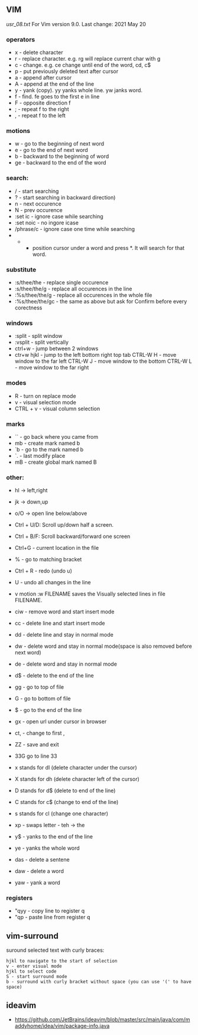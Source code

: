 ## VIM

*usr_08.txt*	For Vim version 9.0.  Last change: 2021 May 20


### operators
* x - delete character
* r - replace character. e.g. rg will replace current char with g
* c - change. e.g. ce change until end of the word, cd, c$
* p - put previously deleted text after cursor
* a - append after cursor
* A - append at the end of the line
* y - yank (copy). yy yanks whole line. yw janks word.
* f - find. fe goes to the first e in line
* F - opposite direction f
* ; - repeat f to the right
* , - repeat f to the left

### motions
* w - go to the beginning of next word
* e - go to the end of next word
* b - backward to the beginning of word
* ge - backward to the end of the word

### search:
* / - start searching
* ? - start searching in backward direction)
* n - next occurence
* N - prev occurence
* :set ic - ignore case while searching
* :set noic - no ingore icase
* /phrase/c - ignore case one time while searching
*  * - position cursor under a word and press *. It will search for that word.

### substitute
* :s/thee/the - replace single occurence
* :s/thee/the/g - replace all occurences in the line
* :%s/thee/the/g - replace all occurences in the whole file
* :%s/thee/the/gc - the same as above but ask for Confirm before every corectness

### windows
* :split - split window
* :vsplit - split vertically
* ctrl+w - jump between 2 windows
* ctr+w hjkl - jump to the left bottom right top tab
CTRL-W H - move window to the far left
CTRL-W J -  move window to the bottom
CTRL-W L -  move window to the far right



### modes
* R - turn on replace mode
* v - visual selection mode
* CTRL + v - visual column selection

### marks
* `` - go back where you came from
* mb - create mark named b
* `b - go to the mark named b
* `. - last modify place
* mB - create global mark named B


### other:
* hl -> left,right
* jk -> down,up
* o/O -> open line below/above
* Ctrl + U/D: Scroll up/down half a screen.
* Ctrl + B/F: Scroll backward/forward one screen
* Ctrl+G - current location in the file
* % - go to matching bracket
* Ctrl + R - redo (undo u)
* U - undo all changes in the line

* v  motion  :w FILENAME  saves the Visually selected lines in file FILENAME.

* ciw - remove word and start insert mode
* cc - delete line and start insert mode
* dd - delete line and stay in normal mode
* dw - delete word and stay in normal mode(space is also removed before next word)
* de - delete word and stay in normal mode 
* d$ - delete to the end of the line
* gg - go to top of file
* G - go to bottom of file
* $ - go to the end of the line
* gx - open url under cursor in browser
* ct, - change to first ,
* ZZ - save and exit
* 33G go to line 33
* x  stands for  dl  (delete character under the cursor)
* X  stands for  dh  (delete character left of the cursor)
* D  stands for  d$  (delete to end of the line)
* C  stands for  c$  (change to end of the line)
* s  stands for  cl  (change one character)
* xp - swaps letter - teh -> the
* y$ - yanks to the end of the line
* ye - yanks the whole word
* das - delete a sentene
* daw - delete a word
* yaw - yank a word

### registers
* "qyy - copy line to register q
* "qp - paste line from register q



## vim-surround
suround selected text with curly braces:
```
hjkl to navigate to the start of selection
v - enter visual mode
hjkl to select code
S - start surround mode
b - surround with curly bracket without space (you can use '(' to have space)
```


## ideavim
* https://github.com/JetBrains/ideavim/blob/master/src/main/java/com/maddyhome/idea/vim/package-info.java
